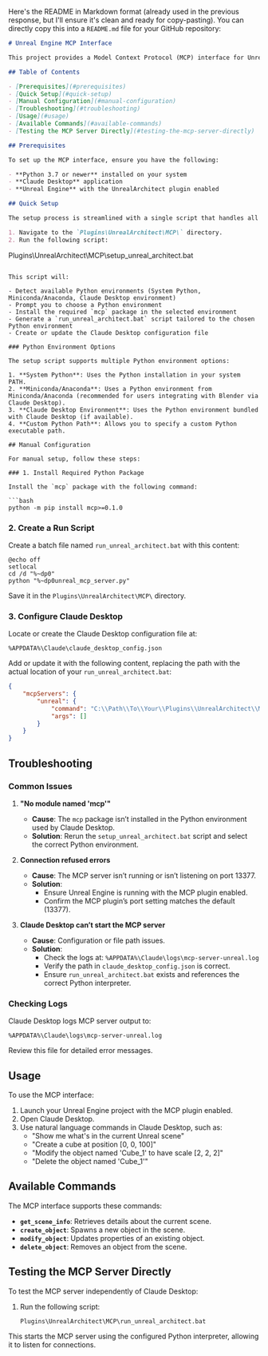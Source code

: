 Here's the README in Markdown format (already used in the previous response, but I'll ensure it's clean and ready for copy-pasting). You can directly copy this into a `README.md` file for your GitHub repository:

```markdown
# Unreal Engine MCP Interface

This project provides a Model Context Protocol (MCP) interface for Unreal Engine, enabling seamless integration with Claude Desktop. With this interface, users can interact with Unreal Engine using natural language commands through Claude Desktop, simplifying scene management and object manipulation.

## Table of Contents

- [Prerequisites](#prerequisites)
- [Quick Setup](#quick-setup)
- [Manual Configuration](#manual-configuration)
- [Troubleshooting](#troubleshooting)
- [Usage](#usage)
- [Available Commands](#available-commands)
- [Testing the MCP Server Directly](#testing-the-mcp-server-directly)

## Prerequisites

To set up the MCP interface, ensure you have the following:

- **Python 3.7 or newer** installed on your system
- **Claude Desktop** application
- **Unreal Engine** with the UnrealArchitect plugin enabled

## Quick Setup

The setup process is streamlined with a single script that handles all installation scenarios:

1. Navigate to the `Plugins\UnrealArchitect\MCP\` directory.
2. Run the following script:
   ```
   Plugins\UnrealArchitect\MCP\setup_unreal_architect.bat
   ```

This script will:

- Detect available Python environments (System Python, Miniconda/Anaconda, Claude Desktop environment)
- Prompt you to choose a Python environment
- Install the required `mcp` package in the selected environment
- Generate a `run_unreal_architect.bat` script tailored to the chosen Python environment
- Create or update the Claude Desktop configuration file

### Python Environment Options

The setup script supports multiple Python environment options:

1. **System Python**: Uses the Python installation in your system PATH.
2. **Miniconda/Anaconda**: Uses a Python environment from Miniconda/Anaconda (recommended for users integrating with Blender via Claude Desktop).
3. **Claude Desktop Environment**: Uses the Python environment bundled with Claude Desktop (if available).
4. **Custom Python Path**: Allows you to specify a custom Python executable path.

## Manual Configuration

For manual setup, follow these steps:

### 1. Install Required Python Package

Install the `mcp` package with the following command:

```bash
python -m pip install mcp>=0.1.0
```

### 2. Create a Run Script

Create a batch file named `run_unreal_architect.bat` with this content:

```batch
@echo off
setlocal
cd /d "%~dp0"
python "%~dp0unreal_mcp_server.py"
```

Save it in the `Plugins\UnrealArchitect\MCP\` directory.

### 3. Configure Claude Desktop

Locate or create the Claude Desktop configuration file at:

```
%APPDATA%\Claude\claude_desktop_config.json
```

Add or update it with the following content, replacing the path with the actual location of your `run_unreal_architect.bat`:

```json
{
    "mcpServers": {
        "unreal": {
            "command": "C:\\Path\\To\\Your\\Plugins\\UnrealArchitect\\MCP\\run_unreal_architect.bat",
            "args": []
        }
    }
}
```

## Troubleshooting

### Common Issues

1. **"No module named 'mcp'"**
   - **Cause**: The `mcp` package isn’t installed in the Python environment used by Claude Desktop.
   - **Solution**: Rerun the `setup_unreal_architect.bat` script and select the correct Python environment.

2. **Connection refused errors**
   - **Cause**: The MCP server isn’t running or isn’t listening on port 13377.
   - **Solution**:
     - Ensure Unreal Engine is running with the MCP plugin enabled.
     - Confirm the MCP plugin’s port setting matches the default (13377).

3. **Claude Desktop can’t start the MCP server**
   - **Cause**: Configuration or file path issues.
   - **Solution**:
     - Check the logs at: `%APPDATA%\Claude\logs\mcp-server-unreal.log`
     - Verify the path in `claude_desktop_config.json` is correct.
     - Ensure `run_unreal_architect.bat` exists and references the correct Python interpreter.

### Checking Logs

Claude Desktop logs MCP server output to:

```
%APPDATA%\Claude\logs\mcp-server-unreal.log
```

Review this file for detailed error messages.

## Usage

To use the MCP interface:

1. Launch your Unreal Engine project with the MCP plugin enabled.
2. Open Claude Desktop.
3. Use natural language commands in Claude Desktop, such as:
   - "Show me what's in the current Unreal scene"
   - "Create a cube at position [0, 0, 100]"
   - "Modify the object named 'Cube_1' to have scale [2, 2, 2]"
   - "Delete the object named 'Cube_1'"

## Available Commands

The MCP interface supports these commands:

- **`get_scene_info`**: Retrieves details about the current scene.
- **`create_object`**: Spawns a new object in the scene.
- **`modify_object`**: Updates properties of an existing object.
- **`delete_object`**: Removes an object from the scene.

## Testing the MCP Server Directly

To test the MCP server independently of Claude Desktop:

1. Run the following script:
   ```
   Plugins\UnrealArchitect\MCP\run_unreal_architect.bat
   ```

This starts the MCP server using the configured Python interpreter, allowing it to listen for connections.
```
